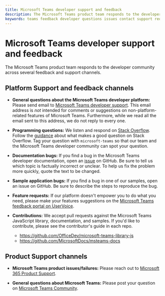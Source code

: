 ```yaml
---
title: Microsoft Teams developer support and feedback
description: The Microsoft Teams product team responds to the developer community across several feedback and support channels.
keywords: teams feedback developer questions issues contact support request bugs contributions 
---
```


# Microsoft Teams developer support and feedback

The Microsoft Teams product team responds to the developer community across several feedback and support channels.

## Platform Support and feedback channels

- **General questions about the Microsoft Teams developer platform:** Please send email to [Microsoft Teams developer support](mailto:microsoftteamsdev@microsoft.com). This email address is _not_ intended for comments or suggestions on non-platform-related features of Microsoft Teams. Furthermore, while we read all the email sent to this address, we do not reply to every one.

- **Programming questions:** We listen and respond on [Stack Overflow](http://stackoverflow.com/questions/tagged/microsoft-teams). Follow the [guidance](http://stackoverflow.com/tour) about what makes a good question on Stack Overflow. Tag your question with `microsoft-teams` so that our team and the Microsoft Teams developer community can spot your question.

- **Documentation bugs:** If you find a bug in the Microsoft Teams developer documentation, open an [issue](https://github.com/MicrosoftDocs/msteams-docs/issues) on GitHub. Be sure to tell us which topic is factually incorrect or unclear. To help us fix the problem more quickly, quote the text to be changed.

- **Sample application bugs:** If you find a bug in one of our samples, open an issue on GitHub. Be sure to describe the steps to reproduce the bug.

- **Feature requests:** If our platform doesn't empower you to do what you need, please make your features suggestions on the [Microsoft Teams feedback portal on UserVoice](https://aka.ms/microsoftteamsplatformsuggestions).

- **Contributions:** We accept pull requests against the Microsoft Teams JavaScript library, documentation, and samples. If you'd like to contribute, please see the contributor's guide in each repo.

  * https://github.com/OfficeDev/microsoft-teams-library-js
  * https://github.com/MicrosoftDocs/msteams-docs

## Product Support channels
- **Microsoft Teams product issues/failures:** Please reach out to [Microsoft 365 Product Support](https://docs.microsoft.com/en-us/microsoft-365/admin/contact-support-for-business-products?view=o365-worldwide&tabs=online).

- **General questions about Microsoft Teams:** Please post your question on [Microsoft Teams Community](https://answers.microsoft.com/en-us/msteams/forum).
